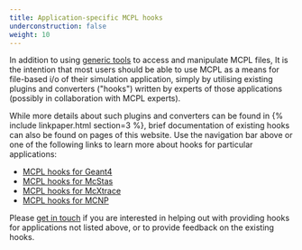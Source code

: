 ```yaml
---
title: Application-specific MCPL hooks
underconstruction: false
weight: 10
---
```


In addition to using [generic tools](LOCAL:usage_cmdline) to access and manipulate MCPL files, It is the intention that most users should be able to use MCPL as a means for file-based i/o of their simulation application, simply by utilising existing plugins and converters ("hooks") written by experts of those applications (possibly in collaboration with MCPL experts). 

While more details about such plugins and converters can be found in {% include linkpaper.html section=3
%}, brief documentation of existing hooks can also be found on pages of this website. Use the navigation bar above or one of the following links to learn more about hooks for particular applications:

* [MCPL hooks for Geant4](LOCAL:hooks_geant4)
* [MCPL hooks for McStas](LOCAL:hooks_mcstas)
* [MCPL hooks for McXtrace](LOCAL:hooks_mcxtrace)
* [MCPL hooks for MCNP](LOCAL:hooks_mcnp)

Please [get in touch](LOCAL:contact) if you are interested in helping out with providing hooks for applications not listed above, or to provide feedback on the existing hooks.



